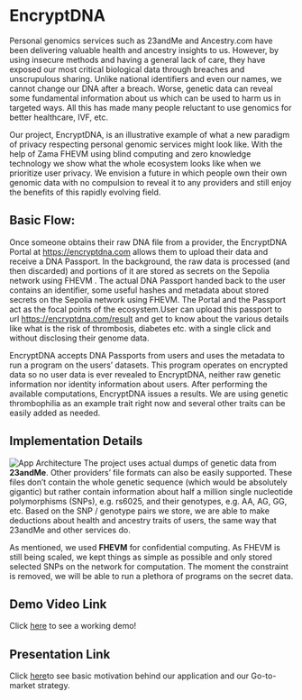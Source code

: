 # EncryptDNA
Personal genomics services such as 23andMe and Ancestry.com have been delivering valuable health and ancestry insights to us. However, by using insecure methods and having a general lack of care, they have exposed our most critical biological data through breaches and unscrupulous sharing. Unlike national identifiers and even our names, we cannot change our DNA after a breach. Worse, genetic data can reveal some fundamental information about us which can be used to harm us in targeted ways. All this has made many people reluctant to use genomics for better healthcare, IVF, etc.

Our project, EncryptDNA, is an illustrative example of what a new paradigm of privacy respecting personal genomic services might look like. With the help of Zama FHEVM using blind computing and zero knowledge technology we show what the whole ecosystem looks like when we prioritize user privacy. We envision a future in which people own their own genomic data with no compulsion to reveal it to any providers and still enjoy the benefits of this rapidly evolving field.

## Basic Flow:
Once someone obtains their raw DNA file from a provider, the EncryptDNA Portal at https://encryptdna.com allows them to upload their data and receive a DNA Passport. In the background, the raw data is processed (and then discarded) and portions of it are stored as secrets on the Sepolia network using FHEVM . The actual DNA Passport handed back to the user contains an identifier, some useful hashes and metadata about stored secrets on the Sepolia network using FHEVM. The Portal and the Passport act as the focal points of the ecosystem.User can upload this passport to url https://encryptdna.com/result and get to know about the various details like what is the risk of thrombosis, diabetes etc. with a single click and without disclosing their genome data.

EncryptDNA accepts DNA Passports from users and uses the metadata to run a program on the users’ datasets. This program operates on encrypted data so no user data is ever revealed to EncryptDNA, neither raw genetic information nor identity information about users. After performing the available computations, EncryptDNA issues a results. We are using genetic thrombophilia as an example trait right now and several other traits can be easily added as needed.

## Implementation Details
![App Architecture](./images/architechture.jpg)
The project uses actual dumps of genetic data from **23andMe**. Other providers’ file formats can also be easily supported. These files don’t contain the whole genetic sequence (which would be absolutely gigantic) but rather contain information about half a million single nucleotide polymorphisms (SNPs), e.g. rs6025, and their genotypes, e.g. AA, AG, GG, etc. Based on the SNP / genotype pairs we store, we are able to make deductions about health and ancestry traits of users, the same way that 23andMe and other services do.

As mentioned, we used **FHEVM** for confidential computing. As FHEVM is still being scaled, we kept things as simple as possible and only stored selected SNPs on the network for computation. The moment the constraint is removed, we will be able to run a plethora of programs on the secret data.

## Demo Video Link
Click [here](https://www.loom.com/share/54b09e46543d4cf3b81b245e9f5d3186?sid=b49d1343-753c-4ad4-9fa4-2147cb774593) to see a working demo!

## Presentation Link
Click [here](https://www.canva.com/design/DAGZWgTL90o/sUj0Kg-rF7b-Y_nomW6aVQ/edit?utm_content=DAGZWgTL90o&utm_campaign=designshare&utm_medium=link2&utm_source=sharebutton)to see basic motivation behind our application and our Go-to-market strategy.

